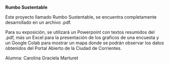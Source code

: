 **Rumbo Sustentable**

Este proyecto llamado Rumbo Sustentable, se encuentra completamente desarrollado en un archivo .pdf.

Para su exposición, se utilizará un Powerpoint con textos resumidos del .pdf, más un Excel para la presentación de los grafícos de una encuesta y un Google Colab para mostrar un mapa donde se podrán observar los datos obtenidos del Portal Abierto de la Ciudad de Corrientes.

Alumna: Carolina Graciela Marturet
